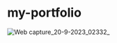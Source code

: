 # my-portfolio

![Web capture_20-9-2023_02332_](https://github.com/AbuAlSaeidRajon/my-portfolio/assets/129788597/007c033c-b6fa-43c2-a22f-8df1c7cd673a)
